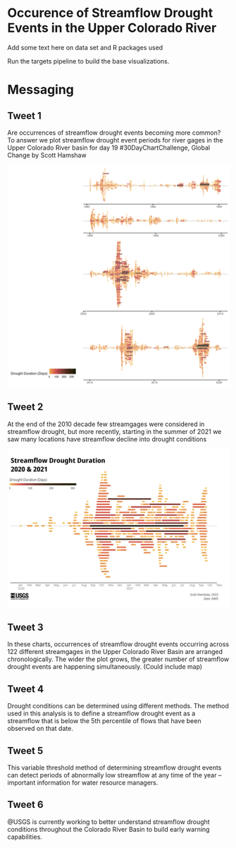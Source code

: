 # Occurence of Streamflow Drought Events in the Upper Colorado River

Add some text here on data set and R packages used 

Run the targets pipeline to build the base visualizations. 

# Messaging

## Tweet 1

Are occurrences of streamflow drought events becoming more common? To answer we plot streamflow drought event periods for river gages in the Upper Colorado River basin for day 19 #30DayChartChallenge, Global Change by Scott Hamshaw 

![](out/uppercol_jd_5_1980-2020.png)

## Tweet 2

At the end of the 2010 decade few streamgages were considered in streamflow drought, but more recently, starting in the summer of 2021    we saw many locations have streamflow decline into drought conditions

![](out/uppercol_jd_5_2021.png)

## Tweet 3

In these charts, occurrences of streamflow drought events occurring across 122 different streamgages in the Upper Colorado River Basin are arranged chronologically. The wider the plot grows, the greater number of streamflow drought events are happening simultaneously. (Could include map)

## Tweet 4

Drought conditions can be determined using different methods. The method used in this analysis is to define a streamflow drought event as a streamflow that is below the 5th percentile of flows that have been observed on that date.

## Tweet 5

This variable threshold method of determining streamflow drought events can detect periods of abnormally low streamflow at any time of the year – important information for water resource managers. 

## Tweet 6

@USGS is currently working to better understand streamflow drought conditions throughout the Colorado River Basin to build early warning capabilities.  
